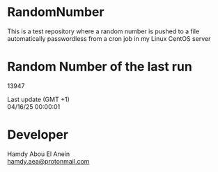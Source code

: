 # RandomNumber    
This is a test repository where a random number is pushed to a file automatically passwordless from a cron job in my Linux CentOS server    
# Random Number of the last run   
13947
      
Last update (GMT +1)    
04/16/25 00:00:01
# Developer    
Hamdy Abou El Anein   
hamdy.aea@protonmail.com
